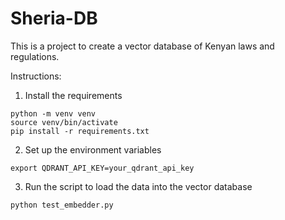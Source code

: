 # Sheria-DB

This is a project to create a vector database of Kenyan laws and regulations.

Instructions:

1. Install the requirements
```
python -m venv venv
source venv/bin/activate
pip install -r requirements.txt
```
2. Set up the environment variables
```
export QDRANT_API_KEY=your_qdrant_api_key
```
3. Run the script to load the data into the vector database
```
python test_embedder.py
```
